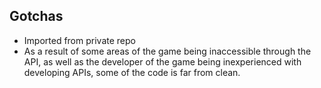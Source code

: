 ## Gotchas

- Imported from private repo
- As a result of some areas of the game being inaccessible through the API, as well as the developer of the game being inexperienced with developing APIs, some of the code is far from clean.
